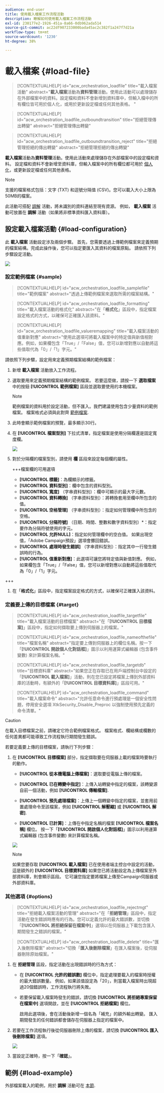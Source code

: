 ```yaml
---
audience: end-user
title: 使用載入檔案工作流程活動
description: 瞭解如何使用載入檔案工作流程活動
exl-id: 230177e2-1926-451a-8a66-0db962ada514
source-git-commit: ac22df907233000bada45ac2c382f1a247f7d21a
workflow-type: tm+mt
source-wordcount: '1230'
ht-degree: 38%

---
```


# 載入檔案 {#load-file}

>[!CONTEXTUALHELP]
>id="acw_orchestration_loadfile"
>title="載入檔案活動"
>abstract="**載入檔案**&#x200B;活動為&#x200B;**資料管理**&#x200B;活動。使用此活動可以處理儲存在外部檔案中的資料。設定檔和資料不會新增到資料庫中，但輸入檔中的所有欄位皆可用於個人化，或用於更新設定檔或任何其他表格。 "

>[!CONTEXTUALHELP]
>id="acw_orchestration_loadfile_outboundtransition"
>title="拒絕管理傳出轉變"
>abstract="拒絕管理傳出轉變"

>[!CONTEXTUALHELP]
>id="acw_orchestration_loadfile_outboundtransition_reject"
>title="拒絕管理拒絕的傳出轉變"
>abstract="拒絕管理拒絕的傳出轉變"


**載入檔案**&#x200B;活動為&#x200B;**資料管理**&#x200B;活動。使用此活動來處理儲存在外部檔案中的設定檔和資料。 設定檔和資料不會新增至資料庫，但輸入檔案中的所有欄位都可用於 [個人化](../../personalization/gs-personalization.md)，或更新設定檔或任何其他表格。

>[!NOTE]
>支援的檔案格式包括：文字 (TXT) 和逗號分隔值 (CSV)。您可以載入大小上限為50MB的檔案。

此活動可搭配 [調解](reconciliation.md) 活動，將未識別的資料連結至現有資源。 例如， **載入檔案** 活動可放置在 **調解** 活動（如果將非標準資料匯入資料庫）。

## 設定載入檔案活動 {#load-configuration}

此 **載入檔案** 活動設定涉及兩個步驟。 首先，您需要透過上傳範例檔案來定義預期的檔案結構。完成此操作後，您可以指定要匯入其資料的檔案原點。 請依照下列步驟設定活動。

![](../assets/workflow-load-file.png)

### 設定範例檔案 {#sample}

>[!CONTEXTUALHELP]
>id="acw_orchestration_loadfile_samplefile"
>title="範例檔案"
>abstract="透過上傳範例檔案來選取所需的檔案結構。"

>[!CONTEXTUALHELP]
>id="acw_orchestration_loadfile_formatting"
>title="載入檔案活動的格式化"
>abstract="在「**格式化**」區段中，指定檔案設定格式的方式，以確保可正確匯入該資料。"

>[!CONTEXTUALHELP]
>id="acw_orchestration_loadfile_valueremapping"
>title="載入檔案活動的值重新對應"
>abstract="使用此選項可將載入檔案中的特定值與新值相對應。例如，如果欄包含「True」/「False」值，您可以新增對應以自動將這些值取代為「0」/「1」字元。"

請依照下列步驟，設定用來定義預期檔案結構的範例檔案：

1. 新增 **載入檔案** 活動放入工作流程。

1. 選取要用來定義預期檔案結構的範例檔案。 若要這麼做，請按一下 **選取檔案** 中的按鈕 **[!UICONTROL 範例檔案]** 區段並選取要使用的本機檔案。

   >[!NOTE]
   >
   >範例檔案的資料用於設定活動，但不匯入。我們建議使用包含少量資料的範例檔案。 檔案格式必須與此對齊 [範例檔案](../../audience/file-audience.md#sample-file).

1. 此時會顯示範例檔案的預覽，最多顯示30行。

1. 在 **[!UICONTROL 檔案型別]** 下拉式清單，指定檔案是使用分隔欄還是固定寬度欄。

   ![](../assets/workflow-load-file-sample.png)

1. 對於分隔欄的檔案型別，請使用 **欄** 區段來設定每個欄的屬性。

   +++檔案欄的可用選項

   * **[!UICONTROL 標籤]**：為欄顯示的標籤。
   * **[!UICONTROL 資料型別]**：欄中包含的資料型別。
   * **[!UICONTROL 寬度]** （字串資料型別）：欄中可顯示的最大字元數。
   * **[!UICONTROL 資料轉換]** （字串資料型別）：將轉換套用至欄中所包含的值。
   * **[!UICONTROL 空格管理]** （字串資料型別）：指定如何管理欄中所包含的空格。
   * **[!UICONTROL 分隔符號]** （日期、時間、整數和數字資料型別）*：指定要作為分隔符號使用的字元。
   * **[!UICONTROL 允許NULL]**：指定如何管理欄中的空白值。 如果出現空值，「Adobe Campaign預設」選項會擲回錯誤。
   * **[!UICONTROL 處理時發生錯誤]** （字串資料型別）：指定其中一行發生錯誤時的行為。
   * **[!UICONTROL 值重新對應]**：此選項可讓您將特定值與新值對應。 例如，如果欄包含「True」/「False」值，您可以新增對應以自動將這些值取代為「0」/「1」字元。

+++

1. 在「**格式化**」區段中，指定檔案設定格式的方式，以確保可正確匯入該資料。

### 定義要上傳的目標檔案 {#target}

>[!CONTEXTUALHELP]
>id="acw_orchestration_loadfile_targetfile"
>title="載入檔案活動的目標檔案"
>abstract="在「**[!UICONTROL 目標檔案]**」區段中，指定如何擷取要上傳到伺服器上的檔案。"

>[!CONTEXTUALHELP]
>id="acw_orchestration_loadfile_nameofthefile"
>title="檔案名稱"
>abstract="指定要上傳到伺服器上的欄位名稱。按一下「**[!UICONTROL 開啟個人化對話框]**」圖示以利用運算式編輯器 (包含事件變數) 來計算檔案名稱。"

>[!CONTEXTUALHELP]
>id="acw_orchestration_loadfile_targetdb"
>title="目標資料庫"
>abstract="如果您正在存取已在用戶端控制台中設定的「**[!UICONTROL 載入檔案]**」活動，則在您已設定將檔案上傳到外部資料庫的活動時，有額外的「**[!UICONTROL 目標資料庫]**」區段可用。"

>[!CONTEXTUALHELP]
>id="acw_orchestration_loadfile_command"
>title="載入檔案命令"
>abstract="允許任意命令進行預處理是一個安全性問題，停用安全選項 XtkSecurity_Disable_Preproc 以強制使用預先定義的命令清單。"

>[!CAUTION]
>
>在載入目標檔案之前，請確定它符合範例檔案格式。 檔案格式、欄結構或欄數的任何差異都可能導致工作流程執行期間發生錯誤。

若要定義要上傳的目標檔案，請執行下列步驟：

1. 在 **[!UICONTROL 目標檔案]** 部分，指定擷取要在伺服器上載的檔案時要執行的動作。

   * **[!UICONTROL 從本機電腦上傳檔案]**：選取要從電腦上傳的檔案。

   * **[!UICONTROL 已在轉變中指定]**：上傳入站轉變中指定的檔案，該轉變源自前一個活動，例如 **[!UICONTROL 傳輸檔案]**.

   * **[!UICONTROL 預先處理檔案]**：上傳上一個轉變中指定的檔案，並套用前置處理命令至該檔案，例如 **[!UICONTROL 解壓縮]** 或 **[!UICONTROL 解密]**.

   * **[!UICONTROL 已計算]**：上傳在中指定名稱的檔案 **[!UICONTROL 檔案名稱]** 欄位。 按一下「**[!UICONTROL 開啟個人化對話框]**」圖示以利用運算式編輯器 (包含事件變數) 來計算檔案名稱。

   ![](../assets/workflow-load-file-config.png)

   >[!NOTE]
   >
   >如果您要存取 **[!UICONTROL 載入檔案]** 已在使用者端主控台中設定的活動，這是額外的 **[!UICONTROL 目標資料庫]** 如果您已將活動設定為上傳檔案至外部資料庫，則會顯示區段。 它可讓您指定要將檔案上傳至Campaign伺服器或外部資料庫。

### 其他選項 {#options}

>[!CONTEXTUALHELP]
>id="acw_orchestration_loadfile_rejectmgt"
>title="拒絕載入檔案活動的管理"
>abstract="在「**拒絕管理**」區段中，指定活動在發生錯誤時應有的行為。您可以定義允許的最大錯誤數，並切換「**[!UICONTROL 將拒絕保留在檔案中]**」選項以在伺服器上下載包含匯入期間發生之錯誤的檔案。"

>[!CONTEXTUALHELP]
>id="acw_orchestration_loadfile_delete"
>title="匯入後刪除檔案"
>abstract="切換「**匯入後刪除檔案**」在匯入檔案後，從伺服器刪除原始檔案。"


1. 在 **拒絕管理** 區段，指定活動在出現錯誤時的行為方式：

   * 在 **[!UICONTROL 允許的錯誤數]** 欄位中，指定處理要載入的檔案時授權的最大錯誤數量。 例如，如果該值設定為「20」，則當載入檔案時出現超過20個錯誤時，工作流程執行將失敗。

   * 若要保留載入檔案時發生的錯誤，請切換 **[!UICONTROL 將拒絕專案保留在檔案中]** 選項開啟，並在 **[!UICONTROL 拒絕檔案]** 欄位。

     啟用此選項後，會在活動後新增一個名為「補充」的額外輸出轉變。 匯入期間發生的任何錯誤都會儲存在伺服器上指定的檔案中。

1. 若要在工作流程執行後從伺服器刪除上傳的檔案，請切換 **[!UICONTROL 匯入後刪除檔案]** 選項。

   ![](../assets/workflow-load-file-options.png)

1. 當設定正確時，按一下「**確認**」。

## 範例 {#load-example}

外部檔案載入的範例，用於 **調解** 活動可在 [本節](reconciliation.md#reconciliation-example).
